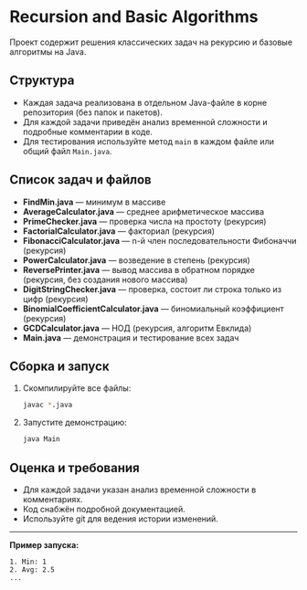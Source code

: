 # Recursion and Basic Algorithms

Проект содержит решения классических задач на рекурсию и базовые алгоритмы на Java.

## Структура
- Каждая задача реализована в отдельном Java-файле в корне репозитория (без папок и пакетов).
- Для каждой задачи приведён анализ временной сложности и подробные комментарии в коде.
- Для тестирования используйте метод `main` в каждом файле или общий файл `Main.java`.

## Список задач и файлов
- **FindMin.java** — минимум в массиве
- **AverageCalculator.java** — среднее арифметическое массива
- **PrimeChecker.java** — проверка числа на простоту (рекурсия)
- **FactorialCalculator.java** — факториал (рекурсия)
- **FibonacciCalculator.java** — n-й член последовательности Фибоначчи (рекурсия)
- **PowerCalculator.java** — возведение в степень (рекурсия)
- **ReversePrinter.java** — вывод массива в обратном порядке (рекурсия, без создания нового массива)
- **DigitStringChecker.java** — проверка, состоит ли строка только из цифр (рекурсия)
- **BinomialCoefficientCalculator.java** — биномиальный коэффициент (рекурсия)
- **GCDCalculator.java** — НОД (рекурсия, алгоритм Евклида)
- **Main.java** — демонстрация и тестирование всех задач

## Сборка и запуск

1. Скомпилируйте все файлы:
   ```sh
   javac *.java
   ```
2. Запустите демонстрацию:
   ```sh
   java Main
   ```

## Оценка и требования
- Для каждой задачи указан анализ временной сложности в комментариях.
- Код снабжён подробной документацией.
- Используйте git для ведения истории изменений.

---

**Пример запуска:**
```
1. Min: 1
2. Avg: 2.5
...
``` 